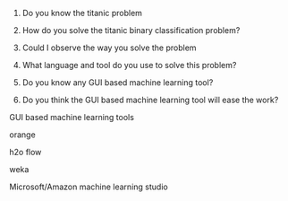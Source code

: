  1. Do you know the titanic problem
 
 2. How do you solve the titanic binary classification problem?
 
 3. Could I observe the way you solve the problem
 
 4. What language and tool do you use to solve this problem?
 
 5. Do you know any GUI based machine learning tool?
 
 6. Do you think the GUI based machine learning tool will ease the work?
 
GUI based machine learning tools

orange

h2o flow

weka

Microsoft/Amazon machine learning studio

